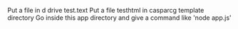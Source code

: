 Put a file in d drive test.text
Put a file testhtml in casparcg template directory
Go inside this app directory and give a command like 'node app.js'
